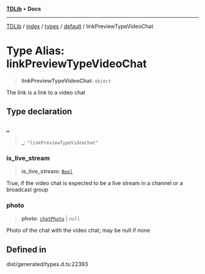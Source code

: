 [**TDLib**](../../../../../../README.md) • **Docs**

***

[TDLib](../../../../../../modules.md) / [index](../../../../../README.md) / [types](../../../README.md) / [default](../README.md) / linkPreviewTypeVideoChat

# Type Alias: linkPreviewTypeVideoChat

> **linkPreviewTypeVideoChat**: `object`

The link is a link to a video chat

## Type declaration

### \_

> **\_**: `"linkPreviewTypeVideoChat"`

### is\_live\_stream

> **is\_live\_stream**: [`Bool`](Bool.md)

True, if the video chat is expected to be a live stream in a channel or a broadcast group

### photo

> **photo**: [`chatPhoto`](chatPhoto.md) \| `null`

Photo of the chat with the video chat; may be null if none

## Defined in

dist/generated/types.d.ts:22393
